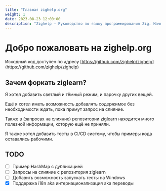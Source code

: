 ```yaml
---
title: "Главная zighelp.org"
weight: 1
date: 2023-08-23 12:00:00
description: "Zighelp — Руководство по языку программирования Zig. Начните установку и работу с Zig здесь."
---
```


# Добро пожаловать на zighelp.org

Исходный код доступен по адресу [https://github.com/zighelp/zighelp](https://github.com/zighelp/zighelp)

## Зачем форкать ziglearn?

Я хотел добавить светлый и тёмный режим, и парочку других вещей.

Ещё я хотел иметь возможность добавлять содержимое без необходимости ждать, пока примут запрос на слияние.

Также в (запросах на слияние) репозитории ziglearn находится много полезной информации, которую ещё не приняли.

Я также хотел добавить тесты в CI/CD систему, чтобы примеры кода оставались рабочими.

## TODO

- [ ] Пример HashMap с дубликацией
- [ ] Запросы на слияние с репозитория ziglearn
- [ ] Добавить возможность запускать тесты на Windows
- [x] Поддержка i18n aka интернационализация aka переводы
